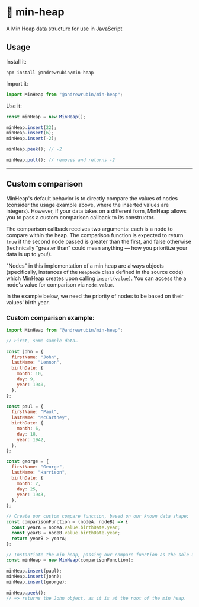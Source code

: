 # 🥞 min-heap

A Min Heap data structure for use in JavaScript

## Usage

Install it:

```
npm install @andrewrubin/min-heap
```

Import it:

```js
import MinHeap from "@andrewrubin/min-heap";
```

Use it:

```js
const minHeap = new MinHeap();

minHeap.insert(22);
minHeap.insert(6);
minHeap.insert(-2);

minHeap.peek(); // -2

minHeap.pull(); // removes and returns -2
```

---

## Custom comparison

MinHeap's default behavior is to directly compare the values of nodes (consider the usage example above, where the inserted values are integers). However, if your data takes on a different form, MinHeap allows you to pass a custom comparison callback to its constructor.

The comparison callback receives two arguments: each is a node to compare within the heap. The comparison function is expected to return `true` if the second node passed is greater than the first, and false otherwise (technically "greater than" could mean anything — how you prioritize your data is up to you!).

"Nodes" in this implementation of a min heap are always objects (specifically, instances of the `HeapNode` class defined in the source code) which MinHeap creates upon calling `insert(value)`. You can access the a node's value for comparison via `node.value`.

In the example below, we need the priority of nodes to be based on their values' birth year.

### Custom comparison example:

```js
import MinHeap from "@andrewrubin/min-heap";

// First, some sample data…

const john = {
  firstName: "John",
  lastName: "Lennon",
  birthDate: {
    month: 10,
    day: 9,
    year: 1940,
  },
};

const paul = {
  firstName: "Paul",
  lastName: "McCartney",
  birthDate: {
    month: 6,
    day: 18,
    year: 1942,
  },
};

const george = {
  firstName: "George",
  lastName: "Harrison",
  birthDate: {
    month: 2,
    day: 25,
    year: 1943,
  },
};

// Create our custom compare function, based on our known data shape:
const comparisonFunction = (nodeA, nodeB) => {
  const yearA = nodeA.value.birthDate.year;
  const yearB = nodeB.value.birthDate.year;
  return yearB > yearA;
};

// Instantiate the min heap, passing our compare function as the sole argument:
const minHeap = new MinHeap(comparisonFunction);

minHeap.insert(paul);
minHeap.insert(john);
minHeap.insert(george);

minHeap.peek();
// => returns the John object, as it is at the root of the min heap.
```
